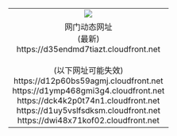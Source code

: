 ﻿<table>
  <tr></tr>
  <tr><td colspan=2 align=center><img src="https://d35endmd7tiazt.cloudfront.net/Up/oGate.jpg" /></td></tr>
  <tr><td colspan=2 align=center>网门动态网址<br/>(最新)
<br>https://d35endmd7tiazt.cloudfront.net
<br/><br/>(以下网址可能失效)
<br>https://d12p60bs59agmj.cloudfront.net
<br>https://d1ymp468gmi3g4.cloudfront.net
<br>https://dck4k2p0t74n1.cloudfront.net
<br>https://d1uy5vslfsdksm.cloudfront.net
<br>https://dwi48x71kof02.cloudfront.net
    </td>
  </tr>
</table>
